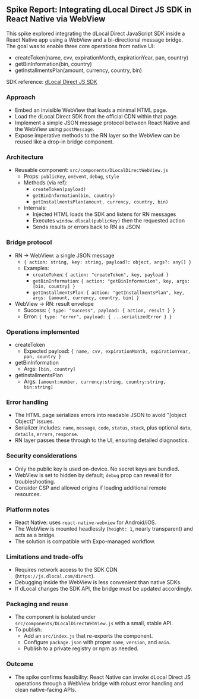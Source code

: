 ## Spike Report: Integrating dLocal Direct JS SDK in React Native via WebView

This spike explored integrating the dLocal Direct JavaScript SDK inside a React Native app using a WebView and a bi-directional message bridge. The goal was to enable three core operations from native UI:

- createToken(name, cvv, expirationMonth, expirationYear, pan, country)
- getBinInformation(bin, country)
- getInstallmentsPlan(amount, currency, country, bin)

SDK reference: [dLocal Direct JS SDK](https://js.dlocal.com/direct)

### Approach

- Embed an invisible WebView that loads a minimal HTML page.
- Load the dLocal Direct SDK from the official CDN within that page.
- Implement a simple JSON message protocol between React Native and the WebView using `postMessage`.
- Expose imperative methods to the RN layer so the WebView can be reused like a drop-in bridge component.

### Architecture

- Reusable component: `src/components/DLocalDirectWebView.js`
  - Props: `publicKey`, `onEvent`, `debug`, `style`
  - Methods (via ref):
    - `createToken(payload)`
    - `getBinInformation(bin, country)`
    - `getInstallmentsPlan(amount, currency, country, bin)`
  - Internals:
    - Injected HTML loads the SDK and listens for RN messages
    - Executes `window.dlocal(publicKey)` then the requested action
    - Sends results or errors back to RN as JSON

### Bridge protocol

- RN → WebView: a single JSON message
  - `{ action: string, key: string, payload?: object, args?: any[] }`
  - Examples:
    - `createToken`: `{ action: "createToken", key, payload }`
    - `getBinInformation`: `{ action: "getBinInformation", key, args: [bin, country] }`
    - `getInstallmentsPlan`: `{ action: "getInstallmentsPlan", key, args: [amount, currency, country, bin] }`
- WebView → RN: result envelope
  - Success: `{ type: "success", payload: { action, result } }`
  - Error: `{ type: "error", payload: { ...serializedError } }`

### Operations implemented

- createToken
  - Expected payload: `{ name, cvv, expirationMonth, expirationYear, pan, country }`
- getBinInformation
  - Args: `[bin, country]`
- getInstallmentsPlan
  - Args: `[amount:number, currency:string, country:string, bin:string]`

### Error handling

- The HTML page serializes errors into readable JSON to avoid "[object Object]" issues.
- Serializer includes: `name`, `message`, `code`, `status`, `stack`, plus optional `data`, `details`, `errors`, `response`.
- RN layer passes these through to the UI, ensuring detailed diagnostics.

### Security considerations

- Only the public key is used on-device. No secret keys are bundled.
- WebView is set to hidden by default; `debug` prop can reveal it for troubleshooting.
- Consider CSP and allowed origins if loading additional remote resources.

### Platform notes

- React Native: uses `react-native-webview` for Android/iOS.
- The WebView is mounted headlessly (`height: 1`, nearly transparent) and acts as a bridge.
- The solution is compatible with Expo-managed workflow.

### Limitations and trade-offs

- Requires network access to the SDK CDN (`https://js.dlocal.com/direct`).
- Debugging inside the WebView is less convenient than native SDKs.
- If dLocal changes the SDK API, the bridge must be updated accordingly.

### Packaging and reuse

- The component is isolated under `src/components/DLocalDirectWebView.js` with a small, stable API.
- To publish:
  - Add an `src/index.js` that re-exports the component.
  - Configure `package.json` with proper `name`, `version`, and `main`.
  - Publish to a private registry or npm as needed.

### Outcome

- The spike confirms feasibility: React Native can invoke dLocal Direct JS operations through a WebView bridge with robust error handling and clean native-facing APIs.
